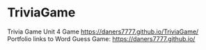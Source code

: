 # TriviaGame
Trivia Game
Unit 4 Game https://daners7777.github.io/TriviaGame/ <br>
Portfolio links to Word Guess Game: https://daners7777.github.io/
